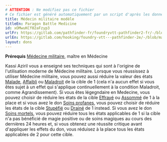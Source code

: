 ```yaml
---
# ATTENTION : Ne modifiez pas ce fichier
# Ce fichier est généré automatiquement par un script d'après les données du module Foundry VTT officiel et de sa traduction
title: Médecin militaire modèle
titleEn: Paragon Battle Medicine
id: xOMwuKCf02aFzyp3
urlFr: https://gitlab.com/pathfinder-fr/foundryvtt-pathfinder2-fr/-/blob/master/data/feats/xOMwuKCf02aFzyp3.htm
urlEn: https://gitlab.com/hooking/foundry-vtt---pathfinder-2e/-/blob/master/packs/data/feats.db/paragon-battle-medicine.json
layout: dons
---
```

**Prérequis** [Médecine militaire](médecine-militaire.html), maître en Médecine

Kassi Aziril vous a enseigné ses techniques qui sont à l'origine de l'utilisation moderne de Médecine militaire. Lorsque vous réussissez à utiliser Médecine militaire, vous pouvez aussi réduire la valeur des états [Malade](../conditions/malade.html), [Affaibli](../conditions/affaibli.html) ou [Maladroit](../conditions/maladroit.html) de la cible de 1 (cela n'a aucun effet si vous êtes sujet à un effet qui s'applique continuellement à la condition Maladroit, comme Agrandissement). Si vous êtes légegndaire en Medecine, vous pouvez choisir de réduire les états de la cible [Effrayé](../conditions/effrayé.html) ou [Assommé](../conditions/étourdi.html) de 1 à la place et si vous avez le don [Soins profanes](guérison-athée.html), vous pouvez choisir de réduire les états de la cible [Stupéfié](../conditions/stupéfié.html) ou [Drainé](../conditions/drainé.html) de 1 instead. Si vous avez le don [Soins mortels](soins-mortels.html), vous pouvez réduire tous les états applicables de 1 si la cible n'a pas bénéficié de magie positive ou de soins magiques au cours des dernières 24 heures et, si vous obtenez une réussite critique avant d'appliquer les effets du don, vous réduisez à la place tous les états applicables de 2 pour cette cible.
